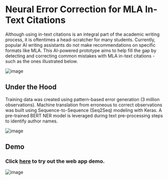 # Neural Error Correction for MLA In-Text Citations

Although using in-text citations is an integral part of the academic writing process, it is oftentimes a head-scratcher for many students. 
Currently, popular AI writing assistants do not make recommendations on specific formats like MLA. 
This AI-powered prototype aims to help fill the gap by detecting and correcting common mistakes with MLA in-text citations - such as the ones illustrated below.

![image](https://user-images.githubusercontent.com/84154105/190180864-690476d1-4efc-4833-98dc-6e435d6cd593.png)

## Under the Hood
Training data was created using pattern-based error generation (3 million observations). 
Machine translation from erroneous to correct observations was built using Sequence-to-Sequence (Seq2Seq) modeling with Keras. 
A pre-trained BERT NER model is leveraged during text pre-processing steps to identify author names.

![image](https://user-images.githubusercontent.com/84154105/190181079-ffd01095-9831-42c2-b96e-42405d10f90c.png)

## Demo
### Click <a href="https://misha345a-seq2seq-error-correction-app-5ew83v.streamlitapp.com/" target="_blank">here</a> to try out the web app demo.

![image](https://user-images.githubusercontent.com/84154105/190185043-8796c474-7e02-4f7f-b46d-4db43444c484.png)
